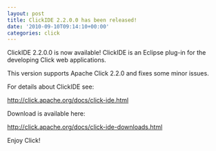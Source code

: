```yaml
---
layout: post
title: ClickIDE 2.2.0.0 has been released!
date: '2010-09-10T09:14:10+00:00'
categories: click
---
```

<p>ClickIDE 2.2.0.0 is now available! ClickIDE is an Eclipse plug-in for the developing Click web applications.</p> 
  <p>This version supports Apache Click 2.2.0 and fixes some minor issues.</p> 
  <p>For details about ClickIDE see:</p> 
  <p><a href="http://click.apache.org/docs/click-ide.html">http://click.apache.org/docs/click-ide.html</a></p> 
  <p>Download is available here:</p> 
  <p><a href="http://click.apache.org/docs/click-ide-downloads.html">http://click.apache.org/docs/click-ide-downloads.html</a><br /></p> 
  <p>Enjoy Click! </p>
